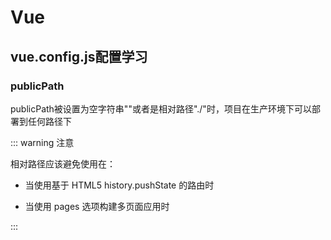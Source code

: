 # Vue

## vue.config.js配置学习

### publicPath

publicPath被设置为空字符串""或者是相对路径"./"时，项目在生产环境下可以部署到任何路径下

::: warning 注意

相对路径应该避免使用在：

  - 当使用基于 HTML5 history.pushState 的路由时

  - 当使用 pages 选项构建多页面应用时

:::
